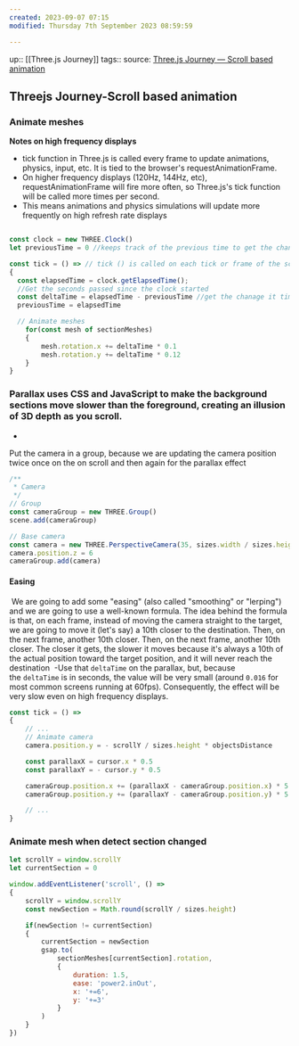 ```yaml
---
created: 2023-09-07 07:15
modified: Thursday 7th September 2023 08:59:59

---
```

up::  [[Three.js Journey]]
tags::
source: [Three.js Journey — Scroll based animation](https://threejs-journey.com/lessons/scroll-based-animation#easing)

## Threejs Journey-Scroll based animation

### Animate meshes
**Notes on high frequency displays**
- tick function in Three.js is called every frame to update animations, physics, input, etc. It is tied to the browser's requestAnimationFrame.
- On higher frequency displays (120Hz, 144Hz, etc), requestAnimationFrame will fire more often, so Three.js's tick function will be called more times per second.
- This means animations and physics simulations will update more frequently on high refresh rate displays

```javascript

const clock = new THREE.Clock()
let previousTime = 0 //keeps track of the previous time to get the change in time

const tick = () => // tick () is called on each tick or frame of the scene's render loop.
{
  const elapsedTime = clock.getElapsedTime();
  //Get the seconds passed since the clock started
  const deltaTime = elapsedTime - previousTime //get the chanage it time for each tick
  previousTime = elapsedTime

  // Animate meshes
    for(const mesh of sectionMeshes)
    {
        mesh.rotation.x += deltaTime * 0.1
        mesh.rotation.y += deltaTime * 0.12
    }
}
```


### Parallax uses CSS and JavaScript to make the background sections move slower than the foreground, creating an illusion of 3D depth as you scroll.
-
Put the camera in a group, because we are updating the camera position twice once on the on scroll and then again for the parallax effect
```javascript
/**
 * Camera
 */
// Group
const cameraGroup = new THREE.Group()
scene.add(cameraGroup)

// Base camera
const camera = new THREE.PerspectiveCamera(35, sizes.width / sizes.height, 0.1, 100)
camera.position.z = 6
cameraGroup.add(camera)
```

#### Easing
 We are going to add some "easing" (also called "smoothing" or "lerping") and we are going to use a well-known formula. The idea behind the formula is that, on each frame, instead of moving the camera straight to the target, we are going to move it (let's say) a 10th closer to the destination. Then, on the next frame, another 10th closer. Then, on the next frame, another 10th closer. The closer it gets, the slower it moves because it's always a 10th of the actual position toward the target position, and it will never reach the destination
 -Use that `deltaTime` on the parallax, but, because the `deltaTime` is in seconds, the value will be very small (around `0.016` for most common screens running at 60fps). Consequently, the effect will be very slow even on high frequency displays.
 
```javascript
const tick = () =>
{
    // ...
    // Animate camera
    camera.position.y = - scrollY / sizes.height * objectsDistance

    const parallaxX = cursor.x * 0.5
    const parallaxY = - cursor.y * 0.5

	cameraGroup.position.x += (parallaxX - cameraGroup.position.x) * 5 * deltaTime
    cameraGroup.position.y += (parallaxY - cameraGroup.position.y) * 5 * deltaTime

    // ...
}
```


### Animate mesh when detect section changed

```javascript
let scrollY = window.scrollY
let currentSection = 0
```


```javascript
window.addEventListener('scroll', () =>
{
    scrollY = window.scrollY
    const newSection = Math.round(scrollY / sizes.height)

    if(newSection != currentSection)
    {
        currentSection = newSection
        gsap.to(
            sectionMeshes[currentSection].rotation,
            {
                duration: 1.5,
                ease: 'power2.inOut',
                x: '+=6',
                y: '+=3'
            }
        )
    }
})
```
